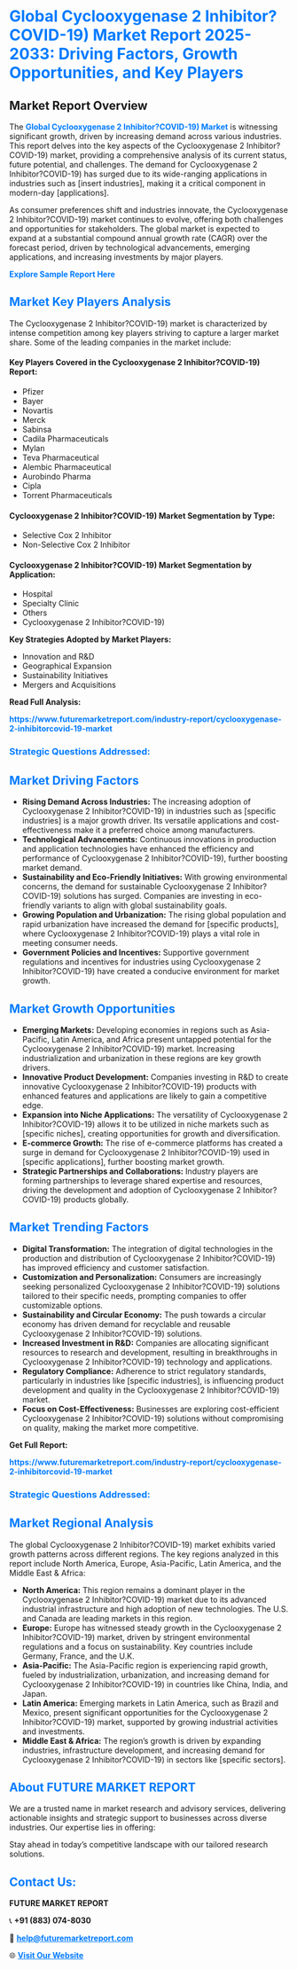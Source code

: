 <h1 style="color: #007BFF;">Global Cyclooxygenase 2 Inhibitor?COVID-19) Market Report 2025-2033: Driving Factors, Growth Opportunities, and Key Players</h1>

<section id="overview">
<h2>Market Report Overview</h2>
<p>The <a href="https://www.futuremarketreport.com/industry-report/cyclooxygenase-2-inhibitorcovid-19-market" style="color: #007BFF; text-decoration: none;"><strong>Global Cyclooxygenase 2 Inhibitor?COVID-19) Market</strong></a> is witnessing significant growth, driven by increasing demand across various industries. This report delves into the key aspects of the Cyclooxygenase 2 Inhibitor?COVID-19) market, providing a comprehensive analysis of its current status, future potential, and challenges. The demand for Cyclooxygenase 2 Inhibitor?COVID-19) has surged due to its wide-ranging applications in industries such as [insert industries], making it a critical component in modern-day [applications].</p>
<p>As consumer preferences shift and industries innovate, the Cyclooxygenase 2 Inhibitor?COVID-19) market continues to evolve, offering both challenges and opportunities for stakeholders. The global market is expected to expand at a substantial compound annual growth rate (CAGR) over the forecast period, driven by technological advancements, emerging applications, and increasing investments by major players.</p>
</section>

<section id="overview">
<p><a href="https://www.futuremarketreport.com/request-sample/reportId=124002" style="color: #007BFF; text-decoration: none;"><strong>Explore Sample Report Here</strong></a></p>
</section>

<section id="key-players">
<h2 style="color: #007BFF;">Market Key Players Analysis</h2>
<p>The Cyclooxygenase 2 Inhibitor?COVID-19) market is characterized by intense competition among key players striving to capture a larger market share. Some of the leading companies in the market include:</p>
<h4>Key Players Covered in the Cyclooxygenase 2 Inhibitor?COVID-19) Report:</h4>
<ul><li>Pfizer</li><li>Bayer</li><li>Novartis</li><li>Merck</li><li>Sabinsa</li><li>Cadila Pharmaceuticals</li><li>Mylan</li><li>Teva Pharmaceutical</li><li>Alembic Pharmaceutical</li><li>Aurobindo Pharma</li><li>Cipla</li><li>Torrent Pharmaceuticals</li></ul>
<h4>Cyclooxygenase 2 Inhibitor?COVID-19) Market Segmentation by Type:</h4>
<ul><li>Selective Cox 2 Inhibitor</li><li>Non-Selective Cox 2 Inhibitor</li></ul>

<h4>Cyclooxygenase 2 Inhibitor?COVID-19) Market Segmentation by Application:</h4>
<ul><li>Hospital</li><li>Specialty Clinic</li><li>Others</li><li>Cyclooxygenase 2 Inhibitor?COVID-19)</li></ul>
<p><strong>Key Strategies Adopted by Market Players:</strong></p>
<ul>
<li>Innovation and R&D</li>
<li>Geographical Expansion</li>
<li>Sustainability Initiatives</li>
<li>Mergers and Acquisitions</li>
</ul>
</section>

<section>
<p><strong>Read Full Analysis: </strong></p><a href="https://www.futuremarketreport.com/industry-report/cyclooxygenase-2-inhibitorcovid-19-market" style="color: #007BFF; text-decoration: none;"><strong>https://www.futuremarketreport.com/industry-report/cyclooxygenase-2-inhibitorcovid-19-market</strong></a>
<h3 style="color: #007BFF;">Strategic Questions Addressed:</h3>
</section>

<section id="driving-factors">
<h2 style="color: #007BFF;">Market Driving Factors</h2>
<ul>
<li><strong>Rising Demand Across Industries:</strong> The increasing adoption of Cyclooxygenase 2 Inhibitor?COVID-19) in industries such as [specific industries] is a major growth driver. Its versatile applications and cost-effectiveness make it a preferred choice among manufacturers.</li>
<li><strong>Technological Advancements:</strong> Continuous innovations in production and application technologies have enhanced the efficiency and performance of Cyclooxygenase 2 Inhibitor?COVID-19), further boosting market demand.</li>
<li><strong>Sustainability and Eco-Friendly Initiatives:</strong> With growing environmental concerns, the demand for sustainable Cyclooxygenase 2 Inhibitor?COVID-19) solutions has surged. Companies are investing in eco-friendly variants to align with global sustainability goals.</li>
<li><strong>Growing Population and Urbanization:</strong> The rising global population and rapid urbanization have increased the demand for [specific products], where Cyclooxygenase 2 Inhibitor?COVID-19) plays a vital role in meeting consumer needs.</li>
<li><strong>Government Policies and Incentives:</strong> Supportive government regulations and incentives for industries using Cyclooxygenase 2 Inhibitor?COVID-19) have created a conducive environment for market growth.</li>
</ul>
</section>

<section id="growth-opportunities">
<h2 style="color: #007BFF;">Market Growth Opportunities</h2>
<ul>
<li><strong>Emerging Markets:</strong> Developing economies in regions such as Asia-Pacific, Latin America, and Africa present untapped potential for the Cyclooxygenase 2 Inhibitor?COVID-19) market. Increasing industrialization and urbanization in these regions are key growth drivers.</li>
<li><strong>Innovative Product Development:</strong> Companies investing in R&D to create innovative Cyclooxygenase 2 Inhibitor?COVID-19) products with enhanced features and applications are likely to gain a competitive edge.</li>
<li><strong>Expansion into Niche Applications:</strong> The versatility of Cyclooxygenase 2 Inhibitor?COVID-19) allows it to be utilized in niche markets such as [specific niches], creating opportunities for growth and diversification.</li>
<li><strong>E-commerce Growth:</strong> The rise of e-commerce platforms has created a surge in demand for Cyclooxygenase 2 Inhibitor?COVID-19) used in [specific applications], further boosting market growth.</li>
<li><strong>Strategic Partnerships and Collaborations:</strong> Industry players are forming partnerships to leverage shared expertise and resources, driving the development and adoption of Cyclooxygenase 2 Inhibitor?COVID-19) products globally.</li>
</ul>
</section>

<section id="trending-factors">
<h2 style="color: #007BFF;">Market Trending Factors</h2>
<ul>
<li><strong>Digital Transformation:</strong> The integration of digital technologies in the production and distribution of Cyclooxygenase 2 Inhibitor?COVID-19) has improved efficiency and customer satisfaction.</li>
<li><strong>Customization and Personalization:</strong> Consumers are increasingly seeking personalized Cyclooxygenase 2 Inhibitor?COVID-19) solutions tailored to their specific needs, prompting companies to offer customizable options.</li>
<li><strong>Sustainability and Circular Economy:</strong> The push towards a circular economy has driven demand for recyclable and reusable Cyclooxygenase 2 Inhibitor?COVID-19) solutions.</li>
<li><strong>Increased Investment in R&D:</strong> Companies are allocating significant resources to research and development, resulting in breakthroughs in Cyclooxygenase 2 Inhibitor?COVID-19) technology and applications.</li>
<li><strong>Regulatory Compliance:</strong> Adherence to strict regulatory standards, particularly in industries like [specific industries], is influencing product development and quality in the Cyclooxygenase 2 Inhibitor?COVID-19) market.</li>
<li><strong>Focus on Cost-Effectiveness:</strong> Businesses are exploring cost-efficient Cyclooxygenase 2 Inhibitor?COVID-19) solutions without compromising on quality, making the market more competitive.</li>
</ul>
</section>

<section>
<p><strong>Get Full Report: </strong></p><a href="https://www.futuremarketreport.com/industry-report/cyclooxygenase-2-inhibitorcovid-19-market" style="color: #007BFF; text-decoration: none;"><strong>https://www.futuremarketreport.com/industry-report/cyclooxygenase-2-inhibitorcovid-19-market</strong></a>
<h3 style="color: #007BFF;">Strategic Questions Addressed:</h3>
</section>


<section id="regional-analysis">
<h2 style="color: #007BFF;">Market Regional Analysis</h2>
<p>The global Cyclooxygenase 2 Inhibitor?COVID-19) market exhibits varied growth patterns across different regions. The key regions analyzed in this report include North America, Europe, Asia-Pacific, Latin America, and the Middle East & Africa:</p>
<ul>
<li><strong>North America:</strong> This region remains a dominant player in the Cyclooxygenase 2 Inhibitor?COVID-19) market due to its advanced industrial infrastructure and high adoption of new technologies. The U.S. and Canada are leading markets in this region.</li>
<li><strong>Europe:</strong> Europe has witnessed steady growth in the Cyclooxygenase 2 Inhibitor?COVID-19) market, driven by stringent environmental regulations and a focus on sustainability. Key countries include Germany, France, and the U.K.</li>
<li><strong>Asia-Pacific:</strong> The Asia-Pacific region is experiencing rapid growth, fueled by industrialization, urbanization, and increasing demand for Cyclooxygenase 2 Inhibitor?COVID-19) in countries like China, India, and Japan.</li>
<li><strong>Latin America:</strong> Emerging markets in Latin America, such as Brazil and Mexico, present significant opportunities for the Cyclooxygenase 2 Inhibitor?COVID-19) market, supported by growing industrial activities and investments.</li>
<li><strong>Middle East & Africa:</strong> The region’s growth is driven by expanding industries, infrastructure development, and increasing demand for Cyclooxygenase 2 Inhibitor?COVID-19) in sectors like [specific sectors].</li>
</ul>
</section>

<footer>
<h2 style="color: #007BFF;">About FUTURE MARKET REPORT</h2>
<p>We are a trusted name in market research and advisory services, delivering actionable insights and strategic support to businesses across diverse industries. Our expertise lies in offering:</p>

<p>Stay ahead in today’s competitive landscape with our tailored research solutions.</p>

<h2 style="color: #007BFF;">Contact Us:</h2>
<p><strong>FUTURE MARKET REPORT</strong></p>
<p>📞 <strong>+91 (883) 074-8030</strong></p>
<p>📧 <strong><a href="mailto:help@futuremarketreport.com" style="color: #007BFF;">help@futuremarketreport.com</a></strong></p>
<p>🌐 <strong><a href="https://www.futuremarketreport.com/" style="color: #007BFF;">Visit Our Website</a></strong></p>
</footer>